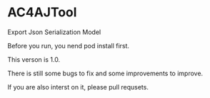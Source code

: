 # AC4AJTool
Export Json Serialization Model

Before you run, you nend pod install first.

This verson is 1.0.

There is still some bugs to fix and some improvements to improve.

If you are also interst on it, please pull requsets.
